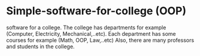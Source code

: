 # Simple-software-for-college (OOP)
 software for a college. The college has departments for example (Computer, Electricity, Mechanical,..etc). Each department has some courses for example (Math, OOP, Law,..etc) Also, there are many professors and students in the college.
